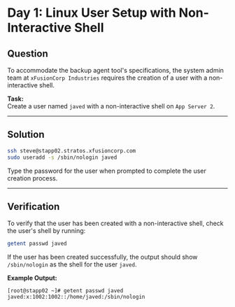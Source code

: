 # Day 1: Linux User Setup with Non-Interactive Shell

## Question

To accommodate the backup agent tool's specifications, the system admin team at `xFusionCorp Industries` requires the creation of a user with a non-interactive shell.

**Task:**  
Create a user named `javed` with a non-interactive shell on `App Server 2`.

---

## Solution

```bash
ssh steve@stapp02.stratos.xfusioncorp.com
sudo useradd -s /sbin/nologin javed
```
Type the password for the user when prompted to complete the user creation process.

---

## Verification

To verify that the user has been created with a non-interactive shell, check the user's shell by running:

```bash
getent passwd javed
```

If the user has been created successfully, the output should show `/sbin/nologin` as the shell for the user `javed`.

**Example Output:**

```text
[root@stapp02 ~]# getent passwd javed
javed:x:1002:1002::/home/javed:/sbin/nologin
```
